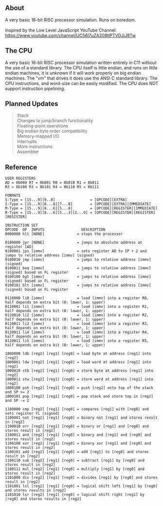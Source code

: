 ## About
A very basic 16-bit RISC processor simulation. Runs on boredom.</br>
</br>
Inspired by the Low Level JavaScript YouTube Channel: https://www.youtube.com/channel/UC56l7uZA209tlPTVOJiJ8Tw</br>

## The CPU
A very basic 16-bit RISC processor simulation written entirely in C11 without the use of a standard library. The CPU itself is little endian, and runs on little endian machines, it is unknown if it will work properly on big endian machines. The "vm" that drives it does use the ANSI C standard library. The CPU instructions, and word-size can be easily modified. The CPU does NOT support instruction pipelining.

## Planned Updates
> Stack</br>
> Changes to jump/branch functionality</br>
> Floating-point operations</br>
> Big endian byte order compatibility</br>
> Memory-mapped I/O</br>
> Interrupts</br>
> More instructions</br>
> Assembler</br>

## Reference
```
USER REGISTERS
AD = 0b000 RT = 0b001 R0 = 0b010 R1 = 0b011
R2 = 0b100 R3 = 0b101 R4 = 0b110 R5 = 0b111

FORMATS
S-Type = [15...9][9..0]                = [OPCODE][EXTRA]
I-Type = [15...9][8...8][7...0]        = [OPCODE][EXTRA][IMMEDIATE]
M-Type = [15...9][8...6][5...0]        = [OPCODE][REGISTER][IMMEDIATE]
R-Type = [15...9][8...6][5...3][2...0] = [OPCODE][REGISTER][REGISTER][REGISTER]

INSTRUCTION SET
OPCODE  OP  INPUTS                 DESCRIPTION
0000000 hlt [NONE]               = stops the processor

0100000 jpr [NONE]               = jumps to absolute address at register [AD]
0100001 jps [immv]               = sets register AD to IP + 2 and jumps to relative address [immv] (signed)
0100010 jmp [immv]               = jumps to relative address [immv] (signed)
0100011 beq [immv]               = jumps to relative address [immv] (signed) based on FL register
0100100 bgt [immv]               = jumps to relative address [immv] (signed) based on FL register
0100101 blt [immv]               = jumps to relative address [immv] (signed) based on FL register

0110000 li0 [immv]               = load [immv] into a register R0, half depends on extra bit (0: lower, 1: upper)
0110001 li1 [immv]               = load [immv] into a register R1, half depends on extra bit (0: lower, 1: upper)
0110010 li2 [immv]               = load [immv] into a register R2, half depends on extra bit (0: lower, 1: upper)
0110011 li3 [immv]               = load [immv] into a register R3, half depends on extra bit (0: lower, 1: upper)
0110011 li4 [immv]               = load [immv] into a register R4, half depends on extra bit (0: lower, 1: upper)
0110011 li5 [immv]               = load [immv] into a register R5, half depends on extra bit (0: lower, 1: upper)

1000000 ldb [reg2] [reg1] [reg0] = load byte at address [reg1] into [reg2]
1000001 ldw [reg2] [reg1] [reg0] = load word at address [reg1] into [reg2]
1000010 stb [reg2] [reg1] [reg0] = store byte at address [reg1] into [reg2]
1000011 stw [reg2] [reg1] [reg0] = store word at address [reg1] into [reg2]
1000100 psh [reg2] [reg1] [reg0] = push [reg2] onto top of the stack and SP += 2
1000101 pop [reg2] [reg1] [reg0] = pop stack and store top in [reg2] and SP -= 2

1100000 cmp [reg2] [reg1] [reg0] = compares [reg1] with [reg0] and sets register FL (signed)
1100001 not [reg2] [reg1] [reg0] = binary not [reg1] and stores result in [reg2]
1100010 orr [reg2] [reg1] [reg0] = binary or [reg1] and [reg0] and stores result in [reg2]
1100011 and [reg2] [reg1] [reg0] = binary and [reg1] and [reg0] and stores result in [reg2]
1100100 xor [reg2] [reg1] [reg0] = binary xor [reg1] and [reg0] and stores result in [reg2]
1100101 add [reg2] [reg1] [reg0] = add [reg1] to [reg0] and stores result in [reg2]
1100110 sub [reg2] [reg1] [reg0] = subtract [reg1] by [reg0] and stores result in [reg2]
1100111 mul [reg2] [reg1] [reg0] = multiply [reg1] by [reg0] and stores result in [reg2]
1101000 div [reg2] [reg1] [reg0] = divides [reg1] by [reg0] and stores result in [reg2]
1101001 lsl [reg2] [reg1] [reg0] = logical shift left [reg1] by [reg0] and stores results in [reg2]
1101010 lsr [reg2] [reg1] [reg0] = logical shift right [reg1] by [reg0] and stores results in [reg2]
```
